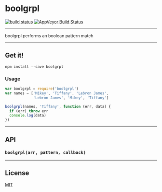# boolgrpl

[![build status](http://img.shields.io/travis/Balou9/boolgrpl.svg?style=flat)](https://travis-ci.org/Balou9/boolgrpl) [![AppVeyor Build Status](https://ci.appveyor.com/api/projects/status/github/Balou9/boolgrpl?branch=master&svg=true)](https://ci.appveyor.com/project/Balou9/boolgrpl)

***

boolgrpl performs an boolean pattern match  

***

## Get it!

```
npm install --save boolgrpl
```

### Usage

```js
var boolgrpl = require('boolgrpl')
var names = ['Mikey', 'Tiffany', 'Lebron James',
             'Lebron James', 'Mikey', 'Tiffany']

boolgrpl(names, 'Tiffany', function (err, data) {
  if (err) throw err
  console.log(data)
})
```

***

## API

### `boolgrpl(arr, pattern, callback)`

***

## License

[MIT](./license.md)

